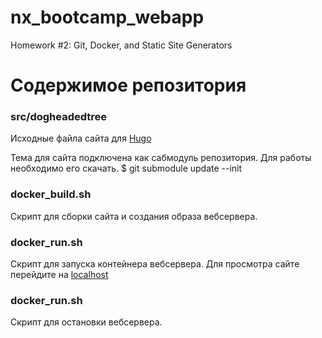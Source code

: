 # nx_bootcamp_webapp
Homework #2: Git, Docker, and Static Site Generators

# Содержимое репозитория
### src/dogheadedtree
Исходные файла сайта для [Hugo](https://gohugo.io)

Тема для сайта подключена как сабмодуль репозитория. Для работы необходимо его скачать.
    $ git submodule update --init
### docker_build.sh
Скрипт для сборки сайта и создания образа вебсервера.
### docker_run.sh
Скрипт для запуска контейнера вебсервера. Для просмотра сайте перейдите на [localhost](http://localhost)
### docker_run.sh
Скрипт для остановки вебсервера.